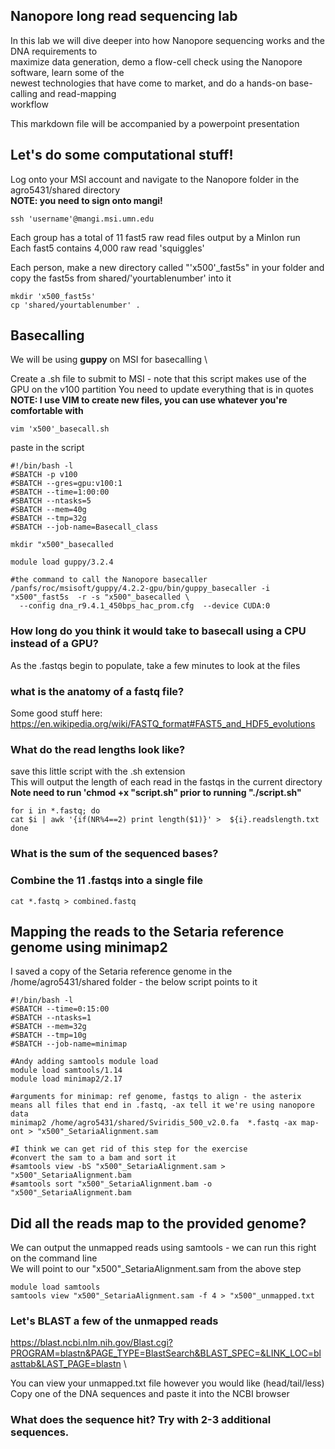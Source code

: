 ## Nanopore long read sequencing lab

In this lab we will dive deeper into how Nanopore sequencing works and the DNA requirements to \
maximize data generation, demo a flow-cell check using the Nanopore software, learn some of the \
newest technologies that have come to market, and do a hands-on base-calling and read-mapping \
workflow

This markdown file will be accompanied by a powerpoint presentation

## Let's do some computational stuff!

Log onto your MSI account and navigate to the Nanopore folder in the agro5431/shared directory \
**NOTE: you need to sign onto mangi!**
`````
ssh 'username'@mangi.msi.umn.edu
`````

Each group has a total of 11 fast5 raw read files output by a MinIon run \
Each fast5 contains 4,000 raw read 'squiggles'

Each person, make a new directory called "'x500'_fast5s" in your folder and copy the fast5s from shared/'yourtablenumber' into it
`````
mkdir 'x500_fast5s'
cp 'shared/yourtablenumber' .
`````

## Basecalling
We will be using **guppy** on MSI for basecalling \

Create a .sh file to submit to MSI - note that this script makes use of the GPU on the v100 partition
You need to update everything that is in quotes\
**NOTE: I use VIM to create new files, you can use whatever you're comfortable with**

`````
vim 'x500'_basecall.sh
`````
paste in the script
`````
#!/bin/bash -l
#SBATCH -p v100                                             
#SBATCH --gres=gpu:v100:1
#SBATCH --time=1:00:00
#SBATCH --ntasks=5
#SBATCH --mem=40g
#SBATCH --tmp=32g
#SBATCH --job-name=Basecall_class

mkdir "x500"_basecalled

module load guppy/3.2.4

#the command to call the Nanopore basecaller
/panfs/roc/msisoft/guppy/4.2.2-gpu/bin/guppy_basecaller -i "x500"_fast5s  -r -s "x500"_basecalled \
  --config dna_r9.4.1_450bps_hac_prom.cfg  --device CUDA:0
`````

### How long do you think it would take to basecall using a CPU instead of a GPU?

As the .fastqs begin to populate, take a few minutes to look at the files 
### what is the anatomy of a fastq file?
Some good stuff here: https://en.wikipedia.org/wiki/FASTQ_format#FAST5_and_HDF5_evolutions

### What do the read lengths look like?
save this little script with the .sh extension \
This will output the length of each read in the fastqs in the current directory\
**Note need to run 'chmod +x "script.sh" prior to running "./script.sh"**
`````
for i in *.fastq; do
cat $i | awk '{if(NR%4==2) print length($1)}' >  ${i}.readslength.txt
done
`````
### What is the sum of the sequenced bases?

### Combine the 11 .fastqs into a single file
`````
cat *.fastq > combined.fastq
`````


## Mapping the reads to the Setaria reference genome using minimap2
I saved a copy of the Setaria reference genome in the /home/agro5431/shared folder - the below script points to it

`````
#!/bin/bash -l
#SBATCH --time=0:15:00
#SBATCH --ntasks=1
#SBATCH --mem=32g
#SBATCH --tmp=10g
#SBATCH --job-name=minimap

#Andy adding samtools module load
module load samtools/1.14
module load minimap2/2.17

#arguments for minimap: ref genome, fastqs to align - the asterix means all files that end in .fastq, -ax tell it we're using nanopore data
minimap2 /home/agro5431/shared/Sviridis_500_v2.0.fa  *.fastq -ax map-ont > "x500"_SetariaAlignment.sam

#I think we can get rid of this step for the exercise
#convert the sam to a bam and sort it
#samtools view -bS "x500"_SetariaAlignment.sam > "x500"_SetariaAlignment.bam
#samtools sort "x500"_SetariaAlignment.bam -o "x500"_SetariaAlignment.bam
`````

## Did all the reads map to the provided genome?
We can output the unmapped reads using samtools - we can run this right on the command line \
We will point to our "x500"_SetariaAlignment.sam from the above step
`````
module load samtools
samtools view "x500"_SetariaAlignment.sam -f 4 > "x500"_unmapped.txt
`````
### Let's BLAST a few of the unmapped reads
https://blast.ncbi.nlm.nih.gov/Blast.cgi?PROGRAM=blastn&PAGE_TYPE=BlastSearch&BLAST_SPEC=&LINK_LOC=blasttab&LAST_PAGE=blastn \

You can view your unmapped.txt file however you would like (head/tail/less) \
Copy one of the DNA sequences and paste it into the NCBI browser 
### What does the sequence hit?  Try with 2-3 additional sequences.
